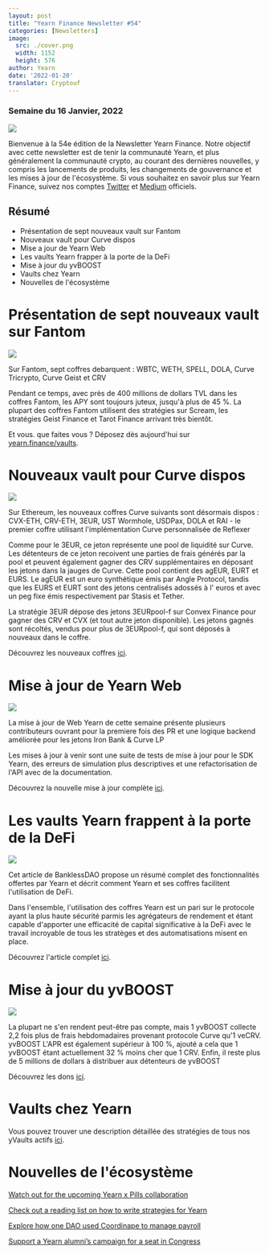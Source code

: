 ```yaml
---
layout: post
title: "Yearn Finance Newsletter #54"
categories: [Newsletters]
image:
  src: ./cover.png
  width: 1152
  height: 576
author: Yearn
date: '2022-01-20'
translator: Cryptouf
---
```


### Semaine du 16 Janvier, 2022

![](./image1.jpg?w=1100&h=554)

Bienvenue à la 54e édition de la Newsletter Yearn Finance. Notre objectif avec cette newsletter est de tenir la communauté Yearn, et plus généralement la communauté crypto, au courant des dernières nouvelles, y compris les lancements de produits, les changements de gouvernance et les mises à jour de l'écosystème. Si vous souhaitez en savoir plus sur Yearn Finance, suivez nos comptes [Twitter](https://twitter.com/iearnfinance) et [Medium](https://medium.com/iearn) officiels.

## Résumé

- Présentation de sept nouveaux vault sur Fantom
- Nouveaux vault pour Curve dispos
- Mise a jour de Yearn Web
- Les vaults Yearn frapper à la porte de la DeFi
- Mise à jour du yvBOOST
- Vaults chez Yearn
- Nouvelles de l'écosystème

# Présentation de sept nouveaux vault sur Fantom

![](./image2.jpg?w=550&h=733.5)

Sur Fantom, sept coffres debarquent : WBTC, WETH, SPELL, DOLA, Curve Tricrypto, Curve Geist et CRV

Pendant ce temps, avec près de 400 millions de dollars TVL dans les coffres Fantom, les APY sont toujours juteux, jusqu'à plus de 45 %. La plupart des coffres Fantom utilisent des stratégies sur Scream, les stratégies Geist Finance et Tarot Finance arrivant très bientôt.

Et vous. que faites vous ? Déposez dès aujourd'hui sur [yearn.finance/vaults](https://yearn.finance/vaults).

# Nouveaux vault pour Curve dispos

![](./image3.jpg?w=644&h=464)

Sur Ethereum, les nouveaux coffres Curve suivants sont désormais dispos : CVX-ETH, CRV-ETH, 3EUR, UST Wormhole, USDPax, DOLA et RAI - le premier coffre utilisant l'implémentation Curve personnalisée de Reflexer

Comme pour le 3EUR, ce jeton représente une pool de liquidité sur Curve. Les détenteurs de ce jeton recoivent une parties de frais générés par la pool et peuvent également gagner des CRV supplémentaires en déposant les jetons dans la jauges de Curve. Cette pool contient des agEUR, EURT et EURS. Le agEUR est un euro synthétique émis par Angle Protocol, tandis que les EURS et EURT sont des jetons centralisés adossés à l' euros et avec un peg fixe émis respectivement par Stasis et Tether.

La stratégie 3EUR dépose des jetons 3EURpool-f sur Convex Finance pour gagner des CRV et CVX (et tout autre jeton disponible). Les jetons gagnés sont récoltés, vendus pour plus de 3EURpool-f, qui sont déposés à nouveaux dans le coffre.

Découvrez les nouveaux coffres [ici](https://yearn.finance/#/vaults).

# Mise à jour de Yearn Web

![](./image4.jpg?w=450&h=367)

La mise à jour de Web Yearn de cette semaine présente plusieurs contributeurs ouvrant pour la premiere fois des PR et une logique backend améliorée pour les jetons Iron Bank & Curve LP

Les mises à jour à venir sont une suite de tests de mise à jour pour le SDK Yearn, des erreurs de simulation plus descriptives et une refactorisation de l'API avec de la documentation.

Découvrez la nouvelle mise à jour complète [ici](https://yearnweb.substack.com/p/yearn-web-engineering-update).

# Les vaults Yearn frappent à la porte de la DeFi

![](./image5.jpg?w=957&h=538)

Cet article de BanklessDAO propose un résumé complet des fonctionnalités offertes par Yearn et décrit comment Yearn et ses coffres facilitent l'utilisation de DeFi.

Dans l'ensemble, l'utilisation des coffres Yearn est un pari sur le protocole ayant la plus haute sécurité parmis les agrégateurs de rendement et étant capable d'apporter une efficacité de capital significative à la DeFi avec le travail incroyable de tous les stratèges et des automatisations misent en place.

Découvrez l'article complet [ici](https://medium.com/bankless-dao/yearn-finance-vaults-knockin-on-defi-s-door-f5e9f56f669a).

# Mise à jour du yvBOOST

![](./image6.jpg?w=1100&h=569)

La plupart ne s'en rendent peut-être pas compte, mais 1 yvBOOST collecte 2,2 fois plus de frais hebdomadaires provenant protocole Curve qu'1 veCRV. yvBOOST L'APR est également supérieur à 100 %, ajouté a cela que 1 yvBOOST étant actuellement 32 % moins cher que 1 CRV. Enfin, il reste plus de 5 millions de dollars à distribuer aux détenteurs de yvBOOST

Découvrez les dons [ici](https://etherscan.io/address/0xdf270b48829e0f05211f3a33e5dc0a84f7247fbe).

# Vaults chez Yearn

Vous pouvez trouver une description détaillée des stratégies de tous nos yVaults actifs [ici](https://medium.com/yearn-state-of-the-vaults/the-vaults-at-yearn-9237905ffed3).

# Nouvelles de l'écosystème

[Watch out for the upcoming Yearn x Pills collaboration](https://twitter.com/bantg/status/1482764820265029633)

[Check out a reading list on how to write strategies for Yearn](https://twitter.com/sjkelleyjr/status/1481664381054177281)

[Explore how one DAO used Coordinape to manage payroll](https://twitter.com/jkey_eth/status/1479642151730356226)

[Support a Yearn alumni’s campaign for a seat in Congress](https://twitter.com/mattdwest/status/1481083902580166656)
